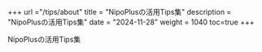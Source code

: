 +++
url ="/tips/about"
title = "NipoPlusの活用Tips集"
description = "NipoPlusの活用Tips集"
date = "2024-11-28"
weight = 1040
toc=true
+++

NipoPlusの活用Tips集
